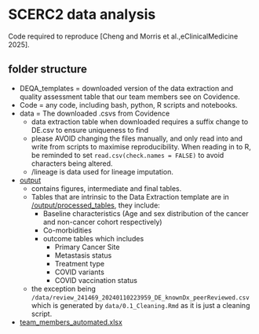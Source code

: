# SCERC2 data analysis

Code required to reproduce [Cheng and Morris et al.,eClinicalMedicine 2025].

## folder structure

-   DEQA_templates = downloaded version of the data extraction and quality assessment table that our team members see on Covidence.
-   Code = any code, including bash, python, R scripts and notebooks.
-   data = The downloaded .csvs from Covidence
    -   data extraction table when downloaded requires a suffix change to DE.csv to ensure uniqueness to find
    -   please AVOID changing the files manually, and only read into and write from scripts to maximise reproducibility. When reading in to R, be reminded to set `read.csv(check.names = FALSE)` to avoid characters being altered.
    -   /lineage is data used for lineage imputation.
-   [output](output)
    -   contains figures, intermediate and final tables.
    -   Tables that are intrinsic to the Data Extraction template are in [/output/processed_tables](output/processed_tables), they include:
        -   Baseline characteristics (Age and sex distribution of the cancer and non-cancer cohort respectively)
        -   Co-morbidities
        -   outcome tables which includes
            -   Primary Cancer Site
            -   Metastasis status
            -   Treatment type
            -   COVID variants
            -   COVID vaccination status
    -   the exception being `/data/review_241469_20240110223959_DE_knownDx_peerReviewed.csv` which is generated by `data/0.1_Cleaning.Rmd` as it is just a cleaning script.
-   [team_members_automated.xlsx](team_members_automated.xlsx)